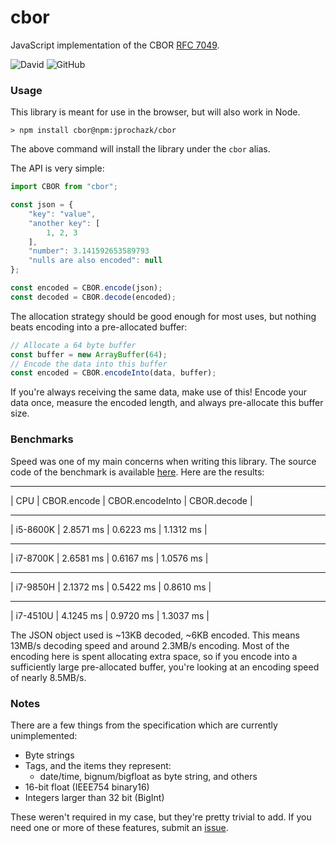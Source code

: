 # cbor

JavaScript implementation of the CBOR [RFC 7049](https://tools.ietf.org/html/rfc7049).

![David](https://img.shields.io/david/dev/jprochazk/cbor)
![GitHub](https://img.shields.io/github/license/jprochazk/cbor)

### Usage

This library is meant for use in the browser, but will also work in Node.

```
> npm install cbor@npm:jprochazk/cbor
```

The above command will install the library under the `cbor` alias.

The API is very simple:

```js
import CBOR from "cbor";

const json = {
    "key": "value",
    "another key": [
        1, 2, 3
    ],
    "number": 3.141592653589793
    "nulls are also encoded": null
};

const encoded = CBOR.encode(json);
const decoded = CBOR.decode(encoded);
```

The allocation strategy should be good enough for most uses, 
but nothing beats encoding into a pre-allocated buffer:
```js
// Allocate a 64 byte buffer
const buffer = new ArrayBuffer(64);
// Encode the data into this buffer
const encoded = CBOR.encodeInto(data, buffer);
```
If you're always receiving the same data, make use of this!
Encode your data once, measure the encoded length, and always
pre-allocate this buffer size.

### Benchmarks

Speed was one of my main concerns when writing this library. The source code of the benchmark is available [here](https://github.com/jprochazk/cbor-benchmark). Here are the results:

 _ _ _ _
| CPU | CBOR.encode | CBOR.encodeInto | CBOR.decode |
 _ _ _ _
| i5-8600K | 2.8571 ms | 0.6223 ms | 1.1312 ms |
 _ _ _ _
| i7-8700K | 2.6581 ms | 0.6167 ms | 1.0576 ms |
 _ _ _ _
| i7-9850H | 2.1372 ms | 0.5422 ms | 0.8610 ms |
 _ _ _ _
| i7-4510U | 4.1245 ms | 0.9720 ms | 1.3037 ms |

The JSON object used is ~13KB decoded, ~6KB encoded. This means 13MB/s decoding speed and around 2.3MB/s encoding. Most of the encoding here is spent allocating extra space, so if you encode into a sufficiently large pre-allocated buffer, you're looking at an encoding speed of nearly 8.5MB/s.

### Notes

There are a few things from the specification which are currently unimplemented:

-   Byte strings
-   Tags, and the items they represent:
    -   date/time, bignum/bigfloat as byte string, and others
-   16-bit float (IEEE754 binary16)
-   Integers larger than 32 bit (BigInt)

These weren't required in my case, but they're pretty trivial to add. If you need one or more of these features, submit an [issue](https://github.com/jprochazk/cbor/issues).

